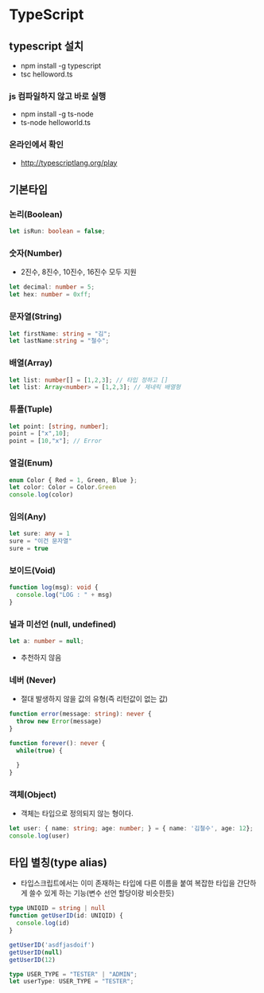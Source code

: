 # TypeScript

## typescript 설치

- npm install -g typescript
- tsc helloword.ts

### js 컴파일하지 않고 바로 실행

- npm install -g ts-node
- ts-node helloworld.ts


### 온라인에서 확인

- http://typescriptlang.org/play

## 기본타입

### 논리(Boolean)

``` typescript
let isRun: boolean = false;
```

### 숫자(Number)

- 2진수, 8진수, 10진수, 16진수 모두 지원

``` typescript
let decimal: number = 5;
let hex: number = 0xff;
```

### 문자열(String)

``` typescript
let firstName: string = "김";
let lastName:string = "철수";
```

### 배열(Array)

``` typescript
let list: number[] = [1,2,3]; // 타입 정하고 []
let list: Array<number> = [1,2,3]; // 제네릭 배열형
```

### 튜플(Tuple)

``` typescript
let point: [string, number];
point = ["x",10];
point = [10,"x"]; // Error
```

### 열걸(Enum)

``` typescript
enum Color { Red = 1, Green, Blue };
let color: Color = Color.Green
console.log(color)
```

### 임의(Any)

``` typescript
let sure: any = 1
sure = "이건 문자열"
sure = true
```

### 보이드(Void)

``` typescript
function log(msg): void {
  console.log("LOG : " + msg)
}
```

### 널과 미선언 (null, undefined)

``` typescript
let a: number = null;
```

- 추천하지 않음

### 네버 (Never)

- 절대 발생하지 않을 값의 유형(즉 리턴값이 없는 값)

``` typescript
function error(message: string): never {
  throw new Error(message)
}

function forever(): never {
  while(true) {

  }
}
```

### 객체(Object)

- 객체는 타입으로 정의되지 않는 형이다.

``` typescript
let user: { name: string; age: number; } = { name: '김철수', age: 12};
console.log(user)
```

## 타입 별칭(type alias)

- 타입스크립트에서는 이미 존재하는 타입에 다른 이름을 붙여 복잡한 타입을 간단하게 쓸수 있게 하는 기능(변수 선언 할당이랑 비슷한듯)

``` typescript
type UNIQID = string | null
function getUserID(id: UNIQID) {
  console.log(id)
}

getUserID('asdfjasdoif')
getUserID(null)
getUserID(12)

type USER_TYPE = "TESTER" | "ADMIN";
let userType: USER_TYPE = "TESTER";
```